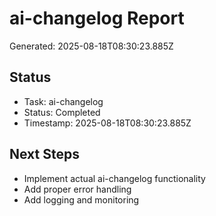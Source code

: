 # ai-changelog Report

Generated: 2025-08-18T08:30:23.885Z

## Status
- Task: ai-changelog
- Status: Completed
- Timestamp: 2025-08-18T08:30:23.885Z

## Next Steps
- Implement actual ai-changelog functionality
- Add proper error handling
- Add logging and monitoring
